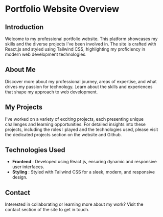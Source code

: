 # Portfolio Website Overview

## Introduction

Welcome to my professional portfolio website. This platform showcases my skills and the diverse projects I've been involved in. The site is crafted with React.js and styled using Tailwind CSS, highlighting my proficiency in modern web development technologies.

## About Me

Discover more about my professional journey, areas of expertise, and what drives my passion for technology. Learn about the skills and experiences that shape my approach to web development.

## My Projects

I've worked on a variety of exciting projects, each presenting unique challenges and learning opportunities. For detailed insights into these projects, including the roles I played and the technologies used, please visit the dedicated projects section on the website and Github.

## Technologies Used

- **Frontend** : Developed using React.js, ensuring dynamic and responsive user interfaces.
- **Styling** : Styled with Tailwind CSS for a sleek, modern, and responsive design.

## Contact

Interested in collaborating or learning more about my work? Visit the contact section of the site to get in touch.
